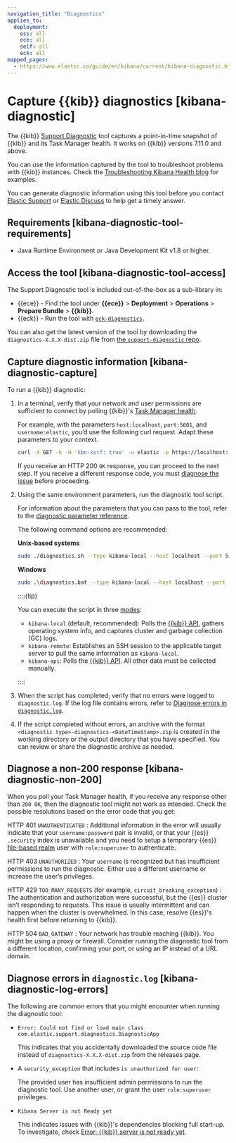 ```yaml
---
navigation_title: "Diagnostics"
applies_to:
  deployment:
    ess: all
    ece: all
    self: all
    eck: all
mapped_pages:
  - https://www.elastic.co/guide/en/kibana/current/kibana-diagnostic.html
---
```




# Capture {{kib}} diagnostics [kibana-diagnostic]


The {{kib}} [Support Diagnostic](https://github.com/elastic/support-diagnostics) tool captures a point-in-time snapshot of {{kib}} and its Task Manager health. It works on {{kib}} versions 7.11.0 and above.

You can use the information captured by the tool to troubleshoot problems with {{kib}} instances. Check the [Troubleshooting Kibana Health blog](https://www.elastic.co/blog/troubleshooting-kibana-health) for examples.

You can generate diagnostic information using this tool before you contact [Elastic Support](https://support.elastic.co) or [Elastic Discuss](https://discuss.elastic.co) to help get a timely answer.


## Requirements [kibana-diagnostic-tool-requirements]

* Java Runtime Environment or Java Development Kit v1.8 or higher.


## Access the tool [kibana-diagnostic-tool-access]

The Support Diagnostic tool is included out-of-the-box as a sub-library in:

* {{ece}} - Find the tool under **{{ece}}** > **Deployment** > **Operations** > **Prepare Bundle** > **{{kib}}**.
* {{eck}} - Run the tool with [`eck-diagnostics`](/troubleshoot/deployments/cloud-on-k8s/run-eck-diagnostics.md).

You can also get the latest version of the tool by downloading the `diagnostics-X.X.X-dist.zip` file from [the `support-diagnostic` repo](https://github.com/elastic/support-diagnostics/releases/latest).


## Capture diagnostic information [kibana-diagnostic-capture]

To run a {{kib}} diagnostic:

1. In a terminal, verify that your network and user permissions are sufficient to connect by polling {{kib}}'s [Task Manager health](https://www.elastic.co/docs/api/doc/kibana/operation/operation-task-manager-health).

    For example, with the parameters `host:localhost`, `port:5601`, and `username:elastic`, you’d use the following curl request. Adapt these parameters to your context.

    ```sh
    curl -X GET -k -H 'kbn-xsrf: true' -u elastic -p https://localhost:5601/api/task_manager/_health
    ```

    If you receive an HTTP 200 `OK` response, you can proceed to the next step. If you receive a different response code, you must [diagnose the issue](#kibana-diagnostic-non-200) before proceeding.

2. Using the same environment parameters, run the diagnostic tool script.

    For information about the parameters that you can pass to the tool, refer to the [diagnostic parameter reference](https://github.com/elastic/support-diagnostics#standard-options).

    The following command options are recommended:

    **Unix-based systems**

    ```sh
    sudo ./diagnostics.sh --type kibana-local --host localhost --port 5601 -u elastic -p --bypassDiagVerify --ssl --noVerify
    ```

    **Windows**

    ```sh
    sudo .\diagnostics.bat --type kibana-local --host localhost --port 5601 -u elastic -p --bypassDiagVerify --ssl --noVerify
    ```

    ::::{tip}

    You can execute the script in three [modes](https://github.com/elastic/support-diagnostics#diagnostic-types):

    * `kibana-local` (default, recommended): Polls the [{{kib}} API](https://www.elastic.co/docs/api/doc/kibana/), gathers operating system info, and captures cluster and garbage collection (GC) logs.
    * `kibana-remote`: Establishes an SSH session to the applicable target server to pull the same information as `kibana-local`.
    * `kibana-api`: Polls the [{{kib}} API](https://www.elastic.co/docs/api/doc/kibana/). All other data must be collected manually.

    ::::

3. When the script has completed, verify that no errors were logged to `diagnostic.log`. If the log file contains errors, refer to [Diagnose errors in `diagnostic.log`](#kibana-diagnostic-log-errors).
4. If the script completed without errors, an archive with the format `<diagnostic type>-diagnostics-<DateTimeStamp>.zip` is created in the working directory or the output directory that you have specified. You can review or share the diagnostic archive as needed.


## Diagnose a non-200 response [kibana-diagnostic-non-200]

When you poll your Task Manager health, if you receive any response other than `200 0K`, then the diagnostic tool might not work as intended. Check the possible resolutions based on the error code that you get:

HTTP 401 `UNAUTHENTICATED`
:   Additional information in the error will usually indicate that your `username:password` pair is invalid, or that your {{es}} `.security` index is unavailable and you need to setup a temporary {{es}} [file-based realm](../../deploy-manage/users-roles/cluster-or-deployment-auth/file-based.md) user with `role:superuser` to authenticate.

HTTP 403 `UNAUTHORIZED`
:   Your `username` is recognized but has insufficient permissions to run the diagnostic. Either use a different username or increase the user’s privileges.

HTTP 429 `TOO_MANY_REQUESTS` (for example, `circuit_breaking_exception`)
:   The authentication and authorization were successful, but the {{es}} cluster isn’t responding to requests. This issue is usually intermittent and can happen when the cluster is overwhelmed. In this case, resolve {{es}}'s health first before returning to {{kib}}.

HTTP 504 `BAD_GATEWAY`
:   Your network has trouble reaching {{kib}}. You might be using a proxy or firewall. Consider running the diagnostic tool from a different location, confirming your port, or using an IP instead of a URL domain.


## Diagnose errors in `diagnostic.log` [kibana-diagnostic-log-errors]

The following are common errors that you might encounter when running the diagnostic tool:

* `Error: Could not find or load main class com.elastic.support.diagnostics.DiagnosticApp`

    This indicates that you accidentally downloaded the source code file instead of `diagnostics-X.X.X-dist.zip` from the releases page.

* A `security_exception` that includes `is unauthorized for user`:

    The provided user has insufficient admin permissions to run the diagnostic tool. Use another user, or grant the user `role:superuser` privileges.

* `Kibana Server is not Ready yet`

    This indicates issues with {{kib}}'s dependencies blocking full start-up. To investigate, check [Error: {{kib}} server is not ready yet](/troubleshoot/kibana/error-server-not-ready.md).
